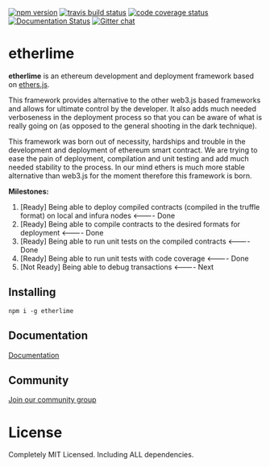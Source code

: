 [![npm version](https://badge.fury.io/js/etherlime.svg)](https://badge.fury.io/js/etherlime) 
[![travis build status](https://img.shields.io/travis/LimeChain/etherlime/master.svg)](https://travis-ci.org/LimeChain/etherlime)
[![code coverage status](https://img.shields.io/codecov/c/github/LimeChain/etherlime/master.svg)](https://codecov.io/gh/LimeChain/etherlime)
[![Documentation Status](https://readthedocs.org/projects/etherlime/badge/?version=latest)](https://etherlime.readthedocs.io/en/latest/?badge=latest)
[![Gitter chat](https://badges.gitter.im/lime-tech-talks/Lobby.png)](https://gitter.im/lime-tech-talks/Lobby)


# etherlime

**etherlime** is an ethereum development and deployment framework based on [ethers.js](https://github.com/ethers-io/ethers.js/).

This framework provides alternative to the other web3.js based frameworks and allows for ultimate control by the developer. It also adds much needed verboseness in the deployment process so that you can be aware of what is really going on (as opposed to the general shooting in the dark technique).

This framework was born out of necessity, hardships and trouble in the development and deployment of ethereum smart contract. We are trying to ease the pain of deployment, compilation and unit testing and add much needed stability to the process. In our mind ethers is much more stable alternative than web3.js for the moment therefore this framework is born.

**Milestones:**
1. [Ready] Being able to deploy compiled contracts (compiled in the truffle format) on local and infura nodes <---- Done
2. [Ready] Being able to compile contracts to the desired formats for deployment <---- Done
3. [Ready] Being able to run unit tests on the compiled contracts <---- Done
4. [Ready] Being able to run unit tests with code coverage <---- Done
5. [Not Ready] Being able to debug transactions <---- Next

## Installing

```
npm i -g etherlime
```

## Documentation

[Documentation](https://etherlime.readthedocs.io/en/latest/)

## Community

[Join our community group](https://t.me/etherlime/)

# License
Completely MIT Licensed. Including ALL dependencies.
